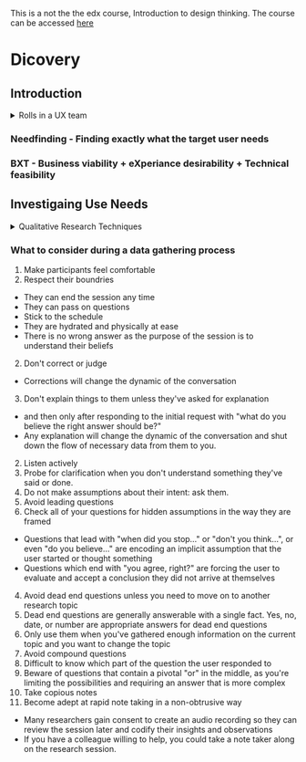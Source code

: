 This is a not the the edx course, Introduction to design thinking. The course can be accessed [here](https://courses.edx.org/courses/course-v1:Microsoft+DEV241x+3T2019/course/)

# Dicovery

## Introduction

<details>
 <summary> Rolls in a UX team </summary>
 <ol>
<li> User Researcher </li> 
<li>Information Architect</li>
<li>Interaction Designer</li>
<li>Motion Designer</li>
<li>Visual Designer</li>
<li>Front End Developer/Prototyper</li>
<li>Content Strategist</li>
<li>Localisation</li>
<li>UI Text Writer</li>
<li>Product Manager</li>
</details>

### Needfinding - Finding exactly what the target user needs

### BXT - Business viability + eXperiance desirability + Technical feasibility

## Investigaing Use Needs
<details>
 <summary>Qualitative Research Techniques</summary>
Asking customers what they need is not an accurate way to reflect on what need to be done as people cannot accurately recounting their personal experience. Their experience is also depending on their frame of reference. 
<ol> 
 <li> User Interviews </li>
  <ul>
  <li> Result: user's attitude
  </ul>
<li>  Contextual Inquiry </li>
  <ul>
  <li> Best used in the discovery phase</li>
    <ul>
    <li>Important to document of he distractions on the user's environment as they influnce the design solution</li>
    <li> Benefit from higher number of participants</li>
    </ul>
  <li>Result: Behavioral, Social, environmental and attitudinal data</li>
   </ul>
<li>  Stakeholder Interview </li>
  <ul>
  <li>To establish the needs and beliefs of your business partners</li>
  <li>Business requirement - performance against specific business metrics</li>
  <li> Result: Collect business requirements, key performance indicators/attributes of a succesful design</li>
  </ul>
<li>  Customer Interview </li>
  <ul>
 <li>Result: Collect metrics for success as well as beliefs about success</li>
  </ul>
<li>  Focus Group </li>
  <ul>
 <li>Common for branding and visual finishing phase of a project</li>
 <li>Result: Beliefs, attitudes and subjective preferences, however, at risk of collecting no useful data without expert moderation</li>
  </ul>
<li>  Usability Testing </li>
  <ul>
 <li>Run a user interactive design experience against other prototype (e.g. previous version, competitor's version) is a very accurate was to observe user's habits and practises</li>
 <li>Result: Proven user bahviour</li>
   </ul>
   </ol>
 </details>
 
### What to consider during a data gathering process
1. Make participants feel comfortable
 1. Respect their boundries 
  * They can end the session any time
  * They can pass on questions
  * Stick to the schedule
  * They are hydrated and physically at ease
  * There is no wrong answer as the purpose of the session is to understand their beliefs
 2. Don't correct or judge
  * Corrections will change the dynamic of the conversation
 3. Don't explain things to them unless they've asked for explanation
  * and then only after responding to the initial request with "what do you believe the right answer should be?"
  * Any explanation will change the dynamic of the conversation and shut down the flow of necessary data from them to you.
2. Listen actively
 1. Probe for clarification when you don't understand something they've said or done.
 2. Do not make assumptions about their intent: ask them.
3. Avoid leading questions
 1. Check all of your questions for hidden assumptions in the way they are framed
  * Questions that lead with "when did you stop…" or "don't you think…", or even "do you believe…" are encoding an implicit assumption that the user started or thought something
  * Questions which end with "you agree, right?" are forcing the user to evaluate and accept a conclusion they did not arrive at themselves
4. Avoid dead end questions unless you need to move on to another research topic
 1. Dead end questions are generally answerable with a single fact. Yes, no, date, or number are appropriate answers for dead end questions
 2. Only use them when you've gathered enough information on the current topic and you want to change the topic
5. Avoid compound questions
 1. Difficult to know which part of the question the user responded to
 2. Beware of questions that contain a pivotal "or" in the middle, as you're limiting the possibilities and requiring an answer that is more complex
6. Take copious notes
 1. Become adept at rapid note taking in a non-obtrusive way
  * Many researchers gain consent to create an audio recording so they can review the session later and codify their insights and observations
  * If you have a colleague willing to help, you could take a note taker along on the research session.
